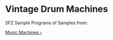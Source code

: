 # Vintage Drum Machines

SFZ Sample Programs of Samples from:

  <a href="http://machines.hyperreal.org/">Music Machines ›</a>

